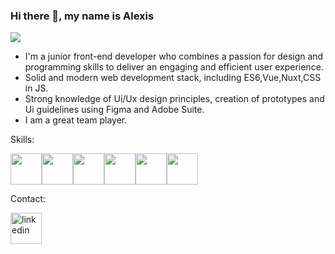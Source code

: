 ### Hi there 👋, my name is Alexis
![](https://media-exp1.licdn.com/dms/image/C4E16AQENCncuVBXIAw/profile-displaybackgroundimage-shrink_350_1400/0/1652059903438?e=1657756800&v=beta&t=aGoWl5AIbFxP-9mXIolzAMnj43JQGEeiyKyimFaZ1Hw)

- I'm a junior front-end developer who combines a passion for design and programming skills to deliver an engaging and efficient user experience.
- Solid and modern web development stack, including ES6,Vue,Nuxt,CSS in JS.
- Strong knowledge of Ui/Ux design principles, creation of prototypes and Ui guidelines using Figma and Adobe Suite.
- I am a great team player.

Skills: 

<img height=50 src="https://cdn.jsdelivr.net/gh/devicons/devicon/icons/html5/html5-original.svg" /><img height=50 src="https://cdn.jsdelivr.net/gh/devicons/devicon/icons/css3/css3-original.svg" /><img height=50 src="https://cdn.jsdelivr.net/gh/devicons/devicon/icons/javascript/javascript-original.svg" /><img height=50 src="https://cdn.jsdelivr.net/gh/devicons/devicon/icons/vuejs/vuejs-original.svg" /><img height=50 src="https://cdn.jsdelivr.net/gh/devicons/devicon/icons/nuxtjs/nuxtjs-original.svg" /><img height=50 src="https://cdn.jsdelivr.net/gh/devicons/devicon/icons/figma/figma-original.svg" />
          

Contact:

[<img height=50 src="https://cdn.jsdelivr.net/gh/devicons/devicon/icons/linkedin/linkedin-original.svg" alt='linkedin' height='40'>](https://www.linkedin.com/in/alexis-rodríguez-santiago/) 
